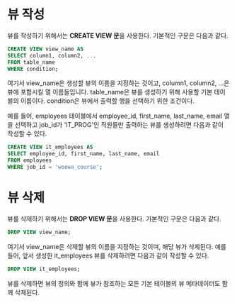 # 뷰 작성
뷰를 작성하기 위해서는 **CREATE VIEW 문**을 사용한다. 기본적인 구문은 다음과 같다.

```sql
CREATE VIEW view_name AS
SELECT column1, column2, ...
FROM table_name
WHERE condition;
```
여기서 view_name은 생성할 뷰의 이름을 지정하는 것이고, 
column1, column2, ...은 뷰에 포함시킬 열 이름들입니다. table_name은 뷰를 생성하기 위해 사용할 기본 테이블의 이름이다. 
condition은 뷰에서 출력할 행을 선택하기 위한 조건이다.

예를 들어, employees 테이블에서 employee_id, first_name, last_name, email 
열을 선택하고 job_id가 'IT_PROG'인 직원들만 출력하는 뷰를 생성하려면 다음과 같이 작성할 수 있다.

```sql
CREATE VIEW it_employees AS
SELECT employee_id, first_name, last_name, email
FROM employees
WHERE job_id = 'woowa_course';
```

# 뷰 삭제
뷰를 삭제하기 위해서는 **DROP VIEW 문**을 사용한다. 
기본적인 구문은 다음과 같다.

```sql
DROP VIEW view_name;
```

여기서 view_name은 삭제할 뷰의 이름을 지정하는 것이며, 해당 뷰가 삭제된다.
예를 들어, 앞서 생성한 it_employees 뷰를 삭제하려면 다음과 같이 작성할 수 있다.
```sql
DROP VIEW it_employees;
```
뷰를 삭제하면 뷰의 정의와 함께 뷰가 참조하는 모든 기본 테이블의 뷰 메타데이터도 함께 삭제된다.